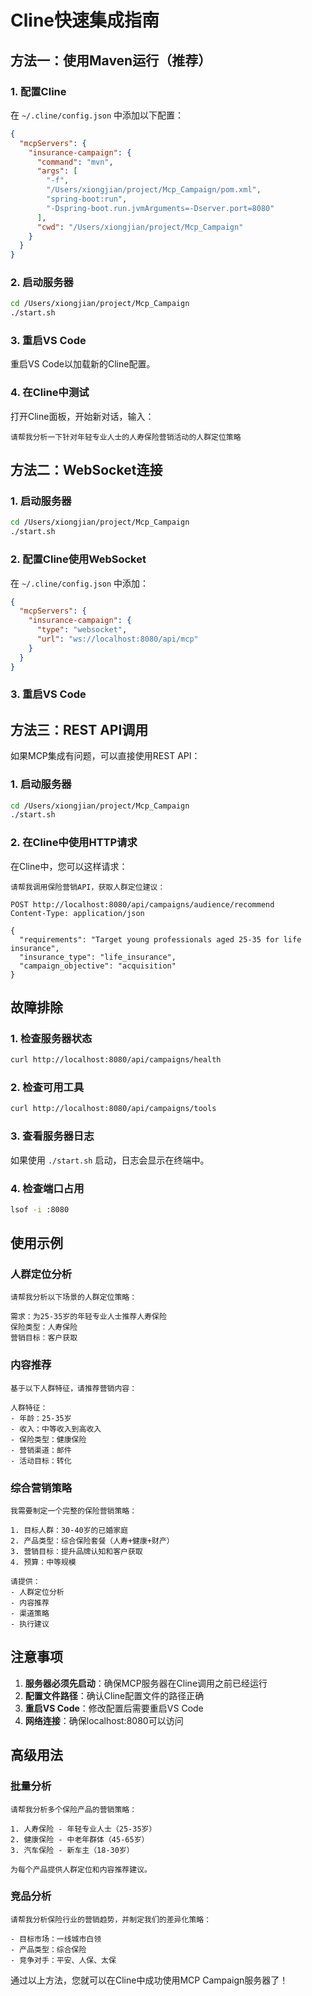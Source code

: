 # Cline快速集成指南

## 方法一：使用Maven运行（推荐）

### 1. 配置Cline

在 `~/.cline/config.json` 中添加以下配置：

```json
{
  "mcpServers": {
    "insurance-campaign": {
      "command": "mvn",
      "args": [
        "-f",
        "/Users/xiongjian/project/Mcp_Campaign/pom.xml",
        "spring-boot:run",
        "-Dspring-boot.run.jvmArguments=-Dserver.port=8080"
      ],
      "cwd": "/Users/xiongjian/project/Mcp_Campaign"
    }
  }
}
```

### 2. 启动服务器

```bash
cd /Users/xiongjian/project/Mcp_Campaign
./start.sh
```

### 3. 重启VS Code

重启VS Code以加载新的Cline配置。

### 4. 在Cline中测试

打开Cline面板，开始新对话，输入：

```
请帮我分析一下针对年轻专业人士的人寿保险营销活动的人群定位策略
```

## 方法二：WebSocket连接

### 1. 启动服务器

```bash
cd /Users/xiongjian/project/Mcp_Campaign
./start.sh
```

### 2. 配置Cline使用WebSocket

在 `~/.cline/config.json` 中添加：

```json
{
  "mcpServers": {
    "insurance-campaign": {
      "type": "websocket",
      "url": "ws://localhost:8080/api/mcp"
    }
  }
}
```

### 3. 重启VS Code

## 方法三：REST API调用

如果MCP集成有问题，可以直接使用REST API：

### 1. 启动服务器

```bash
cd /Users/xiongjian/project/Mcp_Campaign
./start.sh
```

### 2. 在Cline中使用HTTP请求

在Cline中，您可以这样请求：

```
请帮我调用保险营销API，获取人群定位建议：

POST http://localhost:8080/api/campaigns/audience/recommend
Content-Type: application/json

{
  "requirements": "Target young professionals aged 25-35 for life insurance",
  "insurance_type": "life_insurance",
  "campaign_objective": "acquisition"
}
```

## 故障排除

### 1. 检查服务器状态

```bash
curl http://localhost:8080/api/campaigns/health
```

### 2. 检查可用工具

```bash
curl http://localhost:8080/api/campaigns/tools
```

### 3. 查看服务器日志

如果使用 `./start.sh` 启动，日志会显示在终端中。

### 4. 检查端口占用

```bash
lsof -i :8080
```

## 使用示例

### 人群定位分析

```
请帮我分析以下场景的人群定位策略：

需求：为25-35岁的年轻专业人士推荐人寿保险
保险类型：人寿保险
营销目标：客户获取
```

### 内容推荐

```
基于以下人群特征，请推荐营销内容：

人群特征：
- 年龄：25-35岁
- 收入：中等收入到高收入
- 保险类型：健康保险
- 营销渠道：邮件
- 活动目标：转化
```

### 综合营销策略

```
我需要制定一个完整的保险营销策略：

1. 目标人群：30-40岁的已婚家庭
2. 产品类型：综合保险套餐（人寿+健康+财产）
3. 营销目标：提升品牌认知和客户获取
4. 预算：中等规模

请提供：
- 人群定位分析
- 内容推荐
- 渠道策略
- 执行建议
```

## 注意事项

1. **服务器必须先启动**：确保MCP服务器在Cline调用之前已经运行
2. **配置文件路径**：确认Cline配置文件的路径正确
3. **重启VS Code**：修改配置后需要重启VS Code
4. **网络连接**：确保localhost:8080可以访问

## 高级用法

### 批量分析

```
请帮我分析多个保险产品的营销策略：

1. 人寿保险 - 年轻专业人士（25-35岁）
2. 健康保险 - 中老年群体（45-65岁）
3. 汽车保险 - 新车主（18-30岁）

为每个产品提供人群定位和内容推荐建议。
```

### 竞品分析

```
请帮我分析保险行业的营销趋势，并制定我们的差异化策略：

- 目标市场：一线城市白领
- 产品类型：综合保险
- 竞争对手：平安、人保、太保
```

通过以上方法，您就可以在Cline中成功使用MCP Campaign服务器了！
